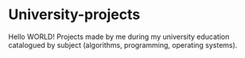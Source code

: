 # University-projects

Hello WORLD!
Projects made by me during my university education catalogued by subject (algorithms, programming, operating systems).
